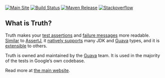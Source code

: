 [![Main Site][gh-pages-shield]][gh-pages-link]
[![Build Status][travis-shield]][travis-link]
[![Maven Release][maven-shield]][maven-link]
[![Stackoverflow][stackoverflow-shield]][stackoverflow-link]

## What is Truth?

Truth makes your [test assertions] and [failure messages] more readable.
[Similar][comparison] to [AssertJ], it [natively supports][known_types] many JDK
and [Guava] types, and it is [extensible][extension] to others.

Truth is owned and maintained by the [Guava] team. It is used in the majority
of the tests in Google’s own codebase.

Read more at [the main website](https://truth.dev).

<!-- references -->

[test assertions]: https://truth.dev/benefits#readable-assertions
[failure messages]: https://truth.dev/benefits#readable-messages
[comparison]: https://truth.dev/comparison
[AssertJ]: http://joel-costigliola.github.io/assertj/
[known_types]: https://truth.dev/known_types
[extension]: https://truth.dev/extension
[Guava]: https://github.com/google/guava
[gh-pages-shield]: https://img.shields.io/badge/main%20site-truth.dev-ff55ff.png?style=flat
[gh-pages-link]: https://truth.dev/
[travis-shield]: https://img.shields.io/travis/google/truth.png
[travis-link]: https://travis-ci.org/google/truth
[maven-shield]: https://img.shields.io/maven-central/v/com.google.truth/truth.png
[maven-link]: https://search.maven.org/artifact/com.google.truth/truth
[stackoverflow-shield]: https://img.shields.io/badge/stackoverflow-google‐truth-5555ff.png?style=flat
[stackoverflow-link]: https://stackoverflow.com/questions/tagged/google-truth
